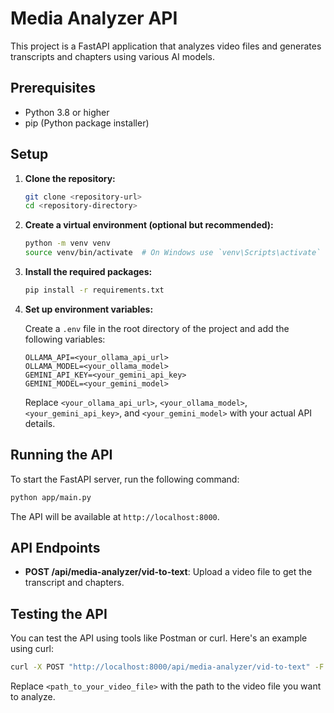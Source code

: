 # Media Analyzer API

This project is a FastAPI application that analyzes video files and generates transcripts and chapters using various AI models.

## Prerequisites

- Python 3.8 or higher
- pip (Python package installer)

## Setup

1. **Clone the repository:**

   ```bash
   git clone <repository-url>
   cd <repository-directory>
   ```

2. **Create a virtual environment (optional but recommended):**

   ```bash
   python -m venv venv
   source venv/bin/activate  # On Windows use `venv\Scripts\activate`
   ```

3. **Install the required packages:**

   ```bash
   pip install -r requirements.txt
   ```

4. **Set up environment variables:**

   Create a `.env` file in the root directory of the project and add the following variables:

   ```plaintext
   OLLAMA_API=<your_ollama_api_url>
   OLLAMA_MODEL=<your_ollama_model>
   GEMINI_API_KEY=<your_gemini_api_key>
   GEMINI_MODEL=<your_gemini_model>
   ```

   Replace `<your_ollama_api_url>`, `<your_ollama_model>`, `<your_gemini_api_key>`, and `<your_gemini_model>` with your actual API details.

## Running the API

To start the FastAPI server, run the following command:

```bash
python app/main.py
```

The API will be available at `http://localhost:8000`.

## API Endpoints

- **POST /api/media-analyzer/vid-to-text**: Upload a video file to get the transcript and chapters.

## Testing the API

You can test the API using tools like Postman or curl. Here's an example using curl:

```bash
curl -X POST "http://localhost:8000/api/media-analyzer/vid-to-text" -F "file=@<path_to_your_video_file>"
```

Replace `<path_to_your_video_file>` with the path to the video file you want to analyze.
